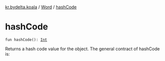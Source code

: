 [kr.bydelta.koala](../index.md) / [Word](index.md) / [hashCode](./hash-code.md)

# hashCode

`fun hashCode(): `[`Int`](https://kotlinlang.org/api/latest/jvm/stdlib/kotlin/-int/index.html)

Returns a hash code value for the object.  The general contract of hashCode is:

